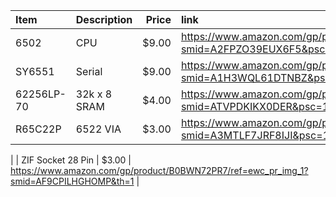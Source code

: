 

| Item | Description | Price | link |
| :--- | :--- | ---: | :--- |
| 6502 | CPU | $9.00 | https://www.amazon.com/gp/product/B0CN6JBJDT/ref=ox_sc_act_title_6?smid=A2FPZO39EUX6F5&psc=1 |
| SY6551 | Serial | $9.00 | https://www.amazon.com/gp/product/B0CQNBPB6Y/ref=ox_sc_act_title_3?smid=A1H3WQL61DTNBZ&psc=1 |
| 62256LP-70 | 32k x 8 SRAM | $4.00 | https://www.amazon.com/gp/product/B01N28QHJV/ref=ox_sc_act_title_4?smid=ATVPDKIKX0DER&psc=1 |
| R65C22P | 6522 VIA | $3.00 | https://www.amazon.com/gp/product/B0D7VDNV5Y/ref=ewc_pr_img_5?smid=A3MTLF7JRF8IJI&psc=1 |

|  | ZIF Socket 28 Pin | $3.00 | https://www.amazon.com/gp/product/B0BWN72PR7/ref=ewc_pr_img_1?smid=AF9CPILHGHOMP&th=1 |


